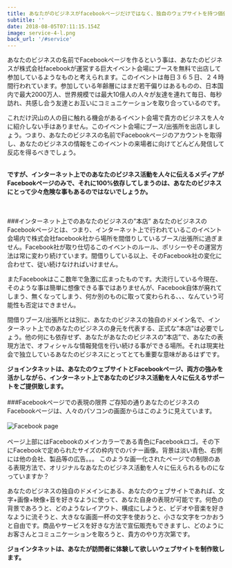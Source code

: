 ```yaml
---
title: あなたがのビジネスがfacebookページだけではなく、独自のウェブサイトを持つ価値
subtitle: ''
date: 2018-08-05T07:11:15.154Z
image: service-4-l.png
back_url: '/#service'
---
```


あなたのビジネスの名前でFacebookページを作るという事は、あなたのビジネスが株式会社facebookが運営する巨大イベント会場にブースを無料で出店して参加しているようなものと考えられます。このイベントは毎日３６５日、２４時間行われています。参加している年齢層にはまだ若干偏りはあるものの、日本国内で最大2000万人、世界規模では最大10億人の人々が友達を連れて毎日、毎秒訪れ、共感し合う友達とお互いにコミュニケーションを取り合っているのです。

これだけ沢山の人の目に触れる機会があるイベント会場で貴方のビジネスを人々に紹介しない手はありません。このイベント会場にブース/出張所を出店しましょう。つまり、あなたのビジネスの名前でFacebookページのアカウントを取得し、あなたのビジネスの情報をこのイベントの来場者に向けてどんどん発信して反応を得るべきでしょう。
<br/><br/>

**ですが、インターネット上でのあなたのビジネス活動を人々に伝えるメディアがFacebookページのみで、それに100%依存してしまうのは、あなたのビジネスにとって少々危険な事もあるのではないでしょうか。**
<br/><br/><br/>

###インターネット上でのあなたのビジネスの”本店”
あなたのビジネスのFacebookページとは、つまり、インターネット上で行われているこのイベント会場内で株式会社facebook社から場所を間借りしているブース/出張所に過ぎません。Facebook社が取り仕切るこのイベントのルール、ポリシーやその運営方法は常に変わり続けています。間借りしている以上、そのFacebook社の変化に合わせて、従い続けなければいけません。

またFacebookはここ数年で急激に広まったものです。大流行している今現在、そのような事は簡単に想像できる事ではありませんが、Facebook自体が廃れてしまう、無くなってしまう、何か別のものに取って変わられる、、、なんていう可能性も否定はできません。

間借りブース/出張所とは別に、あなたのビジネスの独自のドメイン名で、インターネット上でのあなたのビジネスの身元を代表する、正式な”本店"は必要でしょう。他の何にも依存せず、あなたがあなたのビジネスの”本店”で、あなたの表現方法で、オフィシャルな情報発信を行い続ける事ができる場所。それは現実社会で独立しているあなたのビジネスにとってとても重要な意味があるはずです。

**ジョインタネットは、あなたのウェブサイトとFacebookページ、両方の強みを活かしながら、インターネット上であなたのビジネス活動を人々に伝えるサポートをご提供致します。**
<br/><br/>
###Facebookページでの表現の限界
ご存知の通りあなたのビジネスのFacebookページは、人々のパソコンの画面からはこのように見えています。
<br/><br/>
![Facebook page](/img/fbpage.png)
<br/><br/>
ページ上部にはFacebookのメインカラーである青色にFacebookロゴ。その下にFacebookで定められたサイズの枠内でのバナー画像。背景は淡い青色、右側には他の会社、製品等の広告。。。
このような画一化されたページでの制限のある表現方法で、オリジナルなあなたのビジネス活動を人々に伝えられるものになっていますか？　

あなたのビジネスの独自のドメインにある、あなたのウェブサイトであれば、文字+画像+映像+音を好きなように使って、あなた自身の表現が可能です。何色の背景であろうと、どのようなレイアウト、構成にしようと、ビデオや音楽を好きなように流そうと、大きなな画面一杯の文字を使おうと、小さな文字をつかおうと自由です。商品やサービスを好きな方法で宣伝販売もできますし、どのようにお客さんとコミュニケーションを取ろうと、貴方のやり方次第です。

**ジョインタネットは、あなたが訪問者に体験して欲しいウェブサイトを制作致します。**
